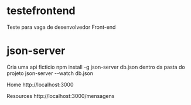# testefrontend
Teste para vaga de desenvolvedor Front-end 

# json-server
Cria uma api ficticio
npm install -g json-server
db.json dentro da pasta do projeto
json-server --watch db.json

Home
http://localhost:3000

Resources
http://localhost:3000/mensagens